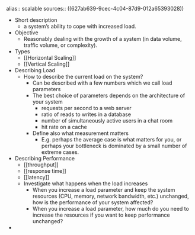 alias:: scalable
sources:: ((627ab639-9cec-4c04-87d9-012a65393028))

- Short description
	- a system’s ability to cope with increased load.
- Objective
	- Reasonably <span class="hl-neutral-01">dealing with the growth of a system</span> (in data volume, traffic volume, or complexity).
- Types
	- [[Horizontal Scaling]]
	- [[Vertical Scaling]]
- Describing Load
	- How to describe the current load on the system?
		- Can be described with a few numbers which we call <span class="hl-neutral-01">load parameters</span>
		- The best choice of parameters <span class="hl-neutral-01">depends</span> on the architecture of your system
			- requests per second to a web server
			- ratio of reads to writes in a database
			- number of simultaneously active users in a chat room
			- hit rate on a cache
		- Define also <span class="hl-neutral-01">what measurement matters</span>
			- E.g. perhaps the average case is what matters for you, or perhaps your bottleneck is dominated by a small number of extreme cases.
- Describing Performance
	- [[throughput]]
	- [[response time]]
	- [[latency]]
	- Investigate what happens when the load increases
		- When you increase a load parameter and keep the system resources (CPU, memory, network bandwidth, etc.) unchanged, how is the performance of your system affected?
		- When you increase a load parameter, how much do you need to increase the resources if you want to keep performance unchanged?
-